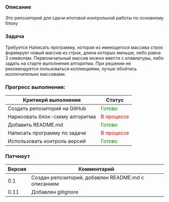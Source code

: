### Описание
Это репозиторий для сдачи итоговой контрольной работы по основному блоку
### Задача 
Требуется Написать программу, которая из имеющегося массива строк формирует новый массив из строк, длина которых меньше, либо равна 3 символам. Первоначальный массив можно ввести с клавиатуры, либо задать на старте выполнения алгоритма. При решении не рекомендуется пользоваться коллекциями, лучше обойтись исключительно массивами.

### Прогресс выполнения:
| Критиерй выполнения | Статус |
|----------|----------|
| Создать репозиторий на GitHub    | <span style='color: green;'>Готово</span>       |
| Нарисовать блок-схему алгоритма  | <span style='color: red;'>В процессе</span>   |
| Добавить README.md               | <span style='color: green;'>Готово</span>       |
| Написать программу  по задаче    | <span style='color: red;'>В процессе</span>   |
| Использовать контроль версий    | <span style='color: green;'>Готово</span> |

### Патчноут
| Версия | Комментарий |
|----------|----------|
|0.1|Создан репозиторий, добавлен README.md с описанием|
|0.11|Добавлен gitignore|